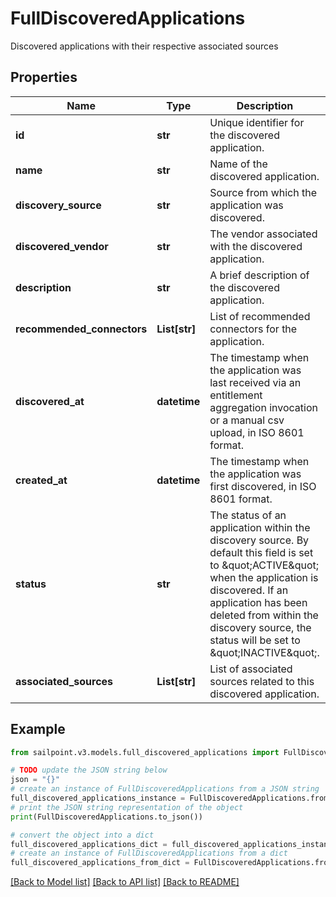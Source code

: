 # FullDiscoveredApplications

Discovered applications with their respective associated sources

## Properties

Name | Type | Description | Notes
------------ | ------------- | ------------- | -------------
**id** | **str** | Unique identifier for the discovered application. | [optional] 
**name** | **str** | Name of the discovered application. | [optional] 
**discovery_source** | **str** | Source from which the application was discovered. | [optional] 
**discovered_vendor** | **str** | The vendor associated with the discovered application. | [optional] 
**description** | **str** | A brief description of the discovered application. | [optional] 
**recommended_connectors** | **List[str]** | List of recommended connectors for the application. | [optional] 
**discovered_at** | **datetime** | The timestamp when the application was last received via an entitlement aggregation invocation  or a manual csv upload, in ISO 8601 format. | [optional] 
**created_at** | **datetime** | The timestamp when the application was first discovered, in ISO 8601 format. | [optional] 
**status** | **str** | The status of an application within the discovery source.  By default this field is set to \&quot;ACTIVE\&quot; when the application is discovered.  If an application has been deleted from within the discovery source, the status will be set to \&quot;INACTIVE\&quot;. | [optional] 
**associated_sources** | **List[str]** | List of associated sources related to this discovered application. | [optional] 

## Example

```python
from sailpoint.v3.models.full_discovered_applications import FullDiscoveredApplications

# TODO update the JSON string below
json = "{}"
# create an instance of FullDiscoveredApplications from a JSON string
full_discovered_applications_instance = FullDiscoveredApplications.from_json(json)
# print the JSON string representation of the object
print(FullDiscoveredApplications.to_json())

# convert the object into a dict
full_discovered_applications_dict = full_discovered_applications_instance.to_dict()
# create an instance of FullDiscoveredApplications from a dict
full_discovered_applications_from_dict = FullDiscoveredApplications.from_dict(full_discovered_applications_dict)
```
[[Back to Model list]](../README.md#documentation-for-models) [[Back to API list]](../README.md#documentation-for-api-endpoints) [[Back to README]](../README.md)


